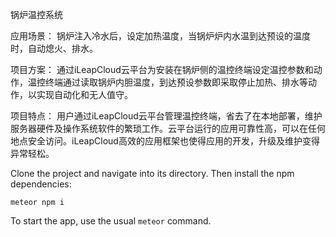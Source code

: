 锅炉温控系统

应用场景：
锅炉注入冷水后，设定加热温度，当锅炉炉内水温到达预设的温度时，自动熄火、排水。

项目方案：
通过iLeapCloud云平台为安装在锅炉侧的温控终端设定温控参数和动作，温控终端通过读取锅炉内胆温度，到达预设参数即采取停止加热、排水等动作，以实现自动化和无人值守。

项目特点：
用户通过iLeapCloud云平台管理温控终端，省去了在本地部署，维护服务器硬件及操作系统软件的繁琐工作。云平台运行的应用可靠性高，可以在任何地点安全访问。iLeapCloud高效的应用框架也使得应用的开发，升级及维护变得异常轻松。



Clone the project and navigate into its directory. Then install the npm dependencies:

```
meteor npm i
```

To start the app, use the usual `meteor` command.
